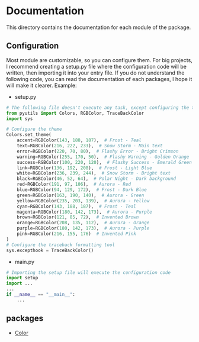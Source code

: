 # Documentation
This directory contains the documentation for each module of the package.

## Configuration
Most module are customizable, so you can configure them. For big projects, I recommend creating a setup.py file where 
the configuration code will be written, then importing it into your entry file. If you do not understand the following 
code, you can read the documentation of each packages, I hope it will make it clearer.
Example:
- setup.py
```python
# The following file doesn't execute any task, except configuring the tools.
from pyutils import Colors, RGBColor, TraceBackColor
import sys

# Configure the theme
Colors.set_theme(
    accent=RGBColor(143, 188, 187),  # Frost - Teal
    text=RGBColor(216, 222, 233),  # Snow Storm - Main text
    error=RGBColor(220, 70, 80),  # Flashy Error - Bright Crimson
    warning=RGBColor(255, 170, 50),  # Flashy Warning - Golden Orange
    success=RGBColor(100, 220, 120),  # Flashy Success - Emerald Green
    link=RGBColor(136, 192, 208),  # Frost - Light Blue
    white=RGBColor(236, 239, 244),  # Snow Storm - Bright text
    black=RGBColor(46, 52, 64),  # Polar Night - Dark background
    red=RGBColor(191, 97, 106),  # Aurora - Red
    blue=RGBColor(94, 129, 172),  # Frost - Dark Blue
    green=RGBColor(163, 190, 140),  # Aurora - Green
    yellow=RGBColor(235, 203, 139),  # Aurora - Yellow
    cyan=RGBColor(143, 188, 187),  # Frost - Teal
    magenta=RGBColor(180, 142, 173),  # Aurora - Purple
    brown=RGBColor(121, 85, 72),  # Invented Brown
    orange=RGBColor(208, 135, 112),  # Aurora - Orange
    purple=RGBColor(180, 142, 173),  # Aurora - Purple
    pink=RGBColor(216, 155, 176)  # Invented Pink
)
# Configure the traceback formatting tool
sys.excepthook = TraceBackColor()
```
- main.py
```python
# Importing the setup file will execute the configuration code
import setup
import ...
...
if __name__ == "__main__":
    ...
```

## packages
- [Color](Color.md)
